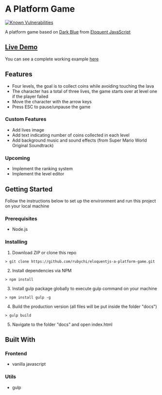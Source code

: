 # A Platform Game

[![Known Vulnerabilities](https://snyk.io/test/github/rubychi/eloquentjs-a-platform-game/badge.svg)](https://snyk.io/test/github/rubychi/eloquentjs-a-platform-game)

A platform game based on [Dark Blue](http://www.lessmilk.com/game/dark-blue/) from [Eloquent JavaScript](http://eloquentjavascript.net/)

## [Live Demo](https://rubychi.github.io/eloquentjs-a-platform-game)

You can see a complete working example [here](https://rubychi.github.io/eloquentjs-a-platform-game)

## Features

* Four levels, the goal is to collect coins while avoiding touching the lava
* The character has a total of three lives, the game starts over at level one if the player failed
* Move the character with the arrow keys
* Press ESC to pause/unpause the game

### Custom Features

* Add lives image
* Add text indicating number of coins collected in each level
* Add background music and sound effects (from Super Mario World Original Soundtrack)

### Upcoming

* Implement the ranking system
* Implement the level editor

## Getting Started

Follow the instructions below to set up the environment and run this project on your local machine

### Prerequisites

* Node.js

### Installing

1. Download ZIP or clone this repo
```
> git clone https://github.com/rubychi/eloquentjs-a-platform-game.git
```

2. Install dependencies via NPM
```
> npm install
```

3. Install gulp package globally to execute gulp command on your machine
```
> npm install gulp -g
```

4. Build the production version (all files will be put inside the folder "docs")
```
> gulp build
```

5. Navigate to the folder "docs" and open index.html

## Built With

### Frontend

* vanilla javascript

### Utils

* gulp
